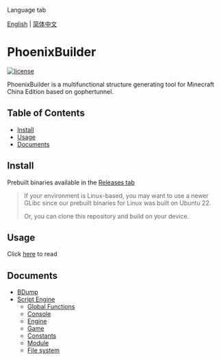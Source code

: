 Language tab

[English](./README.md) | [简体中文](./README.zh-CN.md)

# PhoenixBuilder

[![license](https://img.shields.io/badge/License-AGPL%203.0-brightgreen.svg?style=flat-square)](https://github.com/LNSSPsd/PhoenixBuilder/blob/main/LICENSE)

PhoenixBuilder is a multifunctional structure generating tool for Minecraft China Edition based on gophertunnel.

## Table of Contents

- [Install](#Install)
- [Usage](#Usage)
- [Documents](#Documents)

## Install

Prebuilt binaries available in the [Releases tab](https://github.com/LNSSPsd/PhoenixBuilder/releases/)

> If your environment is Linux-based, you may want to use a newer GLibc since our prebuilt binaries for Linux was built on Ubuntu 22.
> 
> Or, you can clone this repository and build on your device.

## Usage

Click [here](https://fastbuilder.pro/phoenix.html) to read

## Documents

- [BDump](https://github.com/LNSSPsd/PhoenixBuilder/blob/main/doc/bdump/bdump.md)
- [Script Engine](https://github.com/LNSSPsd/PhoenixBuilder/blob/main/doc/script_engine/)
  - [Global Functions](https://github.com/LNSSPsd/PhoenixBuilder/blob/main/doc/script_engine/global_functions.md)
  - [Console](https://github.com/LNSSPsd/PhoenixBuilder/blob/main/doc/script_engine/console.md)
  - [Engine](https://github.com/LNSSPsd/PhoenixBuilder/blob/main/doc/script_engine/engine.md)
  - [Game](https://github.com/LNSSPsd/PhoenixBuilder/blob/main/doc/script_engine/game.md)
  - [Constants](https://github.com/LNSSPsd/PhoenixBuilder/blob/main/doc/script_engine/consts.md)
  - [Module](https://github.com/LNSSPsd/PhoenixBuilder/blob/main/doc/script_engine/module.md)
  - [File system](https://github.com/LNSSPsd/PhoenixBuilder/blob/main/doc/script_engine/fs.md)
